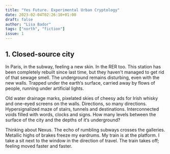```yaml
---
title: "Yes Future. Experimental Urban Cryptology"
date: 2023-02-04T02:26:10+01:00
draft: false
author: "Lisa Bador"
tags: ["north", "fiction"]
issue: 1
---
```


## 1. Closed-source city

In Paris, in the subway, feeling a new skin. In the RER too. This station has been completely rebuilt since last time, but they haven't managed to get rid of that sewage smell. The underground remains disturbing, even with the new walls. Trapped under the earth‘s surface, carried away by flows of people, running under artificial lights.

Old water drainage marks, pixelated skies of cheesy ads for Irish whisky and one-eyed screens on the walls. Directions, so many directions. Hypersignalized maze of stairs, tunnels and destinations. Interconnected voids filled with words, clocks and signs. How many levels between the surface of the city and the depths of it‘s underground?

Thinking about Nexus. The echo of rumbling subways crosses the galleries. Metallic highs of brakes freeze my eardrums. My train is at the platform. I take a sit next to the window in the direction of travel. The train takes off; feeling moved faster and faster.